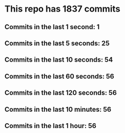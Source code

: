 # This repo has 1837 commits

## Commits in the last 1 second: 1
## Commits in the last 5 seconds: 25
## Commits in the last 10 seconds: 54
## Commits in the last 60 seconds: 56
## Commits in the last 120 seconds: 56
## Commits in the last 10 minutes: 56
## Commits in the last 1 hour: 56
